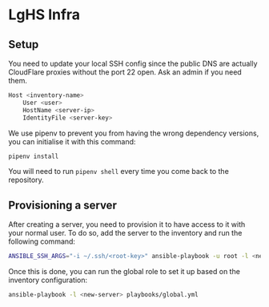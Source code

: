 # LgHS Infra

## Setup

You need to update your local SSH config since the public DNS are actually CloudFlare proxies without the port 22 open. Ask an admin if you need them.

```sh
Host <inventory-name>
    User <user>
    HostName <server-ip>
    IdentityFile <server-key>
```

We use pipenv to prevent you from having the wrong dependency versions, you can initialise it with this command:
```bash
pipenv install
```

You will need to run `pipenv shell` every time you come back to the repository.


## Provisioning a server

After creating a server, you need to provision it to have access to it with your normal user. To do so, add the server to the inventory and run the following command:

```bash
ANSIBLE_SSH_ARGS="-i ~/.ssh/<root-key>" ansible-playbook -u root -l <new-server> playbooks/provision.yml
```

Once this is done, you can run the global role to set it up based on the inventory configuration:

```bash
ansible-playbook -l <new-server> playbooks/global.yml
```
